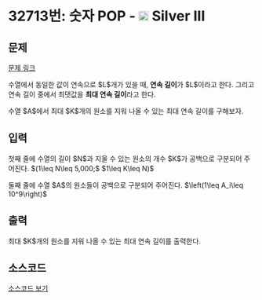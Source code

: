 # 32713번: 숫자 POP - <img src="https://static.solved.ac/tier_small/8.svg" style="height:20px" /> Silver III

<!-- performance -->

<!-- 문제 제출 후 깃허브에 푸시를 했을 때 제출한 코드의 성능이 입력될 공간입니다.-->

<!-- end -->

## 문제

[문제 링크](https://boj.kr/32713)


<p>수열에서 동일한 값이 연속으로 $L$개가 있을 때, <strong>연속 길이</strong>가 $L$이라고 한다. 그리고 연속 길이 중에서 최댓값을 <strong>최대 연속 길이</strong>라고 한다. </p>

<p>수열 $A$에서 최대 $K$개의 원소를 지워 나올 수 있는 최대 연속 길이를 구해보자.</p>



## 입력


<p>첫째 줄에 수열의 길이 $N$과 지울 수 있는 원소의 개수 $K$가 공백으로 구분되어 주어진다. $(1\leq N\leq 5,000;$ $1\leq K\leq N)$</p>

<p>둘째 줄에 수열 $A$의 원소들이 공백으로 구분되어 주어진다. $\left(1\leq A_i\leq 10^9\right)$</p>



## 출력


<p>최대 $K$개의 원소를 지워 나올 수 있는 최대 연속 길이를 출력한다.</p>



## 소스코드

[소스코드 보기](숫자%20POP.cpp)